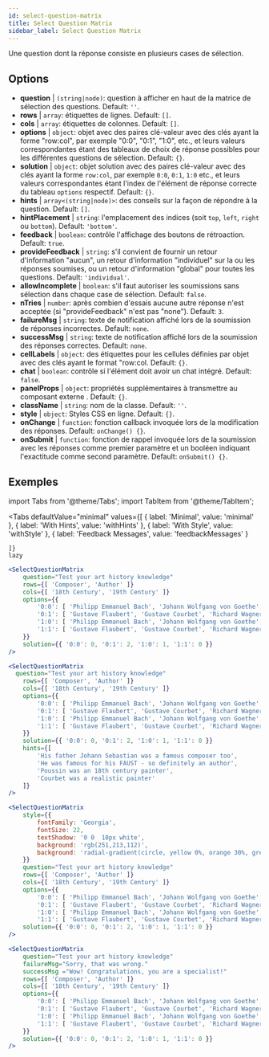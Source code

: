 ```yaml
---
id: select-question-matrix
title: Select Question Matrix
sidebar_label: Select Question Matrix
---
```


Une question dont la réponse consiste en plusieurs cases de sélection.

## Options

* __question__ | `(string|node)`: question à afficher en haut de la matrice de sélection des questions. Default: `''`.
* __rows__ | `array`: étiquettes de lignes. Default: `[]`.
* __cols__ | `array`: étiquettes de colonnes. Default: `[]`.
* __options__ | `object`: objet avec des paires clé-valeur avec des clés ayant la forme "row:col", par exemple "0:0", "0:1", "1:0", etc., et leurs valeurs correspondantes étant des tableaux de choix de réponse possibles pour les différentes questions de sélection. Default: `{}`.
* __solution__ | `object`: objet solution avec des paires clé-valeur avec des clés ayant la forme `row:col`, par exemple `0:0`, `0:1`, `1:0` etc., et leurs valeurs correspondantes étant l'index de l'élément de réponse correcte du tableau `options` respectif. Default: `{}`.
* __hints__ | `array<(string|node)>`: des conseils sur la façon de répondre à la question. Default: `[]`.
* __hintPlacement__ | `string`: l'emplacement des indices (soit `top`, `left`, `right` ou `bottom`). Default: `'bottom'`.
* __feedback__ | `boolean`: contrôle l'affichage des boutons de rétroaction. Default: `true`.
* __provideFeedback__ | `string`: s'il convient de fournir un retour d'information "aucun", un retour d'information "individuel" sur la ou les réponses soumises, ou un retour d'information "global" pour toutes les questions. Default: `'individual'`.
* __allowIncomplete__ | `boolean`: s'il faut autoriser les soumissions sans sélection dans chaque case de sélection. Default: `false`.
* __nTries__ | `number`: après combien d'essais aucune autre réponse n'est acceptée (si "provideFeedback" n'est pas "none"). Default: `3`.
* __failureMsg__ | `string`: texte de notification affiché lors de la soumission de réponses incorrectes. Default: `none`.
* __successMsg__ | `string`: texte de notification affiché lors de la soumission des réponses correctes. Default: `none`.
* __cellLabels__ | `object`: des étiquettes pour les cellules définies par objet avec des clés ayant le format "row:col. Default: `{}`.
* __chat__ | `boolean`: contrôle si l'élément doit avoir un chat intégré. Default: `false`.
* __panelProps__ | `object`: propriétés supplémentaires à transmettre au composant externe <Panel /> . Default: `{}`.
* __className__ | `string`: nom de la classe. Default: `''`.
* __style__ | `object`: Styles CSS en ligne. Default: `{}`.
* __onChange__ | `function`: fonction callback invoquée lors de la modification des réponses. Default: `onChange() {}`.
* __onSubmit__ | `function`: fonction de rappel invoquée lors de la soumission avec les réponses comme premier paramètre et un booléen indiquant l'exactitude comme second paramètre. Default: `onSubmit() {}`.


## Exemples


import Tabs from '@theme/Tabs';
import TabItem from '@theme/TabItem';

<Tabs
    defaultValue="minimal"
    values={[
        { label: 'Minimal', value: 'minimal' },
        { label: 'With Hints', value: 'withHints' },
        { label: 'With Style', value: 'withStyle' },
        { label: 'Feedback Messages', value: 'feedbackMessages' }
        
    ]}
    lazy
>

<TabItem value="minimal">

```jsx live
<SelectQuestionMatrix
    question="Test your art history knowledge"
    rows={[ 'Composer', 'Author' ]} 
    cols={[ '18th Century', '19th Century' ]} 
    options={{ 
        '0:0': [ 'Philipp Emmanuel Bach', 'Johann Wolfgang von Goethe', 'Nicolas Poussin'], 
        '0:1': [ 'Gustave Flaubert', 'Gustave Courbet', 'Richard Wagner'] ,
        '1:0': [ 'Philipp Emmanuel Bach', 'Johann Wolfgang von Goethe', 'Nicolas Poussin'],
        '1:1': [ 'Gustave Flaubert', 'Gustave Courbet', 'Richard Wagner'] 
    }} 
    solution={{ '0:0': 0, '0:1': 2, '1:0': 1, '1:1': 0 }}
/>
```
</TabItem>

<TabItem value="withHints">

```jsx live
<SelectQuestionMatrix
  question="Test your art history knowledge"
    rows={[ 'Composer', 'Author' ]} 
    cols={[ '18th Century', '19th Century' ]} 
    options={{ 
        '0:0': [ 'Philipp Emmanuel Bach', 'Johann Wolfgang von Goethe', 'Nicolas Poussin'], 
        '0:1': [ 'Gustave Flaubert', 'Gustave Courbet', 'Richard Wagner'] ,
        '1:0': [ 'Philipp Emmanuel Bach', 'Johann Wolfgang von Goethe', 'Nicolas Poussin'],
        '1:1': [ 'Gustave Flaubert', 'Gustave Courbet', 'Richard Wagner'] 
    }} 
    solution={{ '0:0': 0, '0:1': 2, '1:0': 1, '1:1': 0 }}
    hints={[
        'His father Johann Sebastian was a famous composer too',
        'He was famous for his FAUST - so definitely an author',
        'Poussin was an 18th century painter',
        'Courbet was a realistic painter'
    ]}
/>
```
</TabItem>

<TabItem value="withStyle">

```jsx live
<SelectQuestionMatrix
    style={{ 
        fontFamily: 'Georgia',
        fontSize: 22, 
        textShadow: '0 0  10px white',
        background: 'rgb(251,213,112)',
        background: 'radial-gradient(circle, yellow 0%, orange 30%, green 100%)'
    }}
    question="Test your art history knowledge"
    rows={[ 'Composer', 'Author' ]} 
    cols={[ '18th Century', '19th Century' ]} 
    options={{ 
        '0:0': [ 'Philipp Emmanuel Bach', 'Johann Wolfgang von Goethe', 'Nicolas Poussin'], 
        '0:1': [ 'Gustave Flaubert', 'Gustave Courbet', 'Richard Wagner'] ,
        '1:0': [ 'Philipp Emmanuel Bach', 'Johann Wolfgang von Goethe', 'Nicolas Poussin'],
        '1:1': [ 'Gustave Flaubert', 'Gustave Courbet', 'Richard Wagner'] }} 
    solution={{ '0:0': 0, '0:1': 2, '1:0': 1, '1:1': 0 }}
/>
```
</TabItem>


<TabItem value="feedbackMessages">

```jsx live
<SelectQuestionMatrix
    question="Test your art history knowledge"
    failureMsg="Sorry, that was wrong." 
    successMsg ="Wow! Congratulations, you are a specialist!"
    rows={[ 'Composer', 'Author' ]} 
    cols={[ '18th Century', '19th Century' ]} 
    options={{ 
        '0:0': [ 'Philipp Emmanuel Bach', 'Johann Wolfgang von Goethe', 'Nicolas Poussin'], 
        '0:1': [ 'Gustave Flaubert', 'Gustave Courbet', 'Richard Wagner'] ,
        '1:0': [ 'Philipp Emmanuel Bach', 'Johann Wolfgang von Goethe', 'Nicolas Poussin'],
        '1:1': [ 'Gustave Flaubert', 'Gustave Courbet', 'Richard Wagner'] 
    }} 
    solution={{ '0:0': 0, '0:1': 2, '1:0': 1, '1:1': 0 }}
/>
```

</TabItem>

</Tabs>

